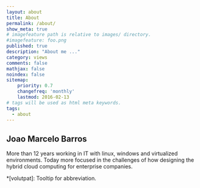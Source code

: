 ```yaml
---
layout: about
title: About
permalink: /about/
show_meta: true
# imagefeature path is relative to images/ directory.
#imagefeature: foo.png
published: true
description: "About me ..."
category: views
comments: false
mathjax: false
noindex: false
sitemap:
    priority: 0.7
    changefreq: 'monthly'
    lastmod: 2016-02-13
# tags will be used as html meta keywords.    
tags:
  - about
---
```


## Joao Marcelo Barros
 
More than 12 years working in IT with linux, windows and virtualized environments.
Today more focused in the challenges of how designing the hybrid cloud computing for enterprise companies.

*[volutpat]: Tooltip for abbreviation.
